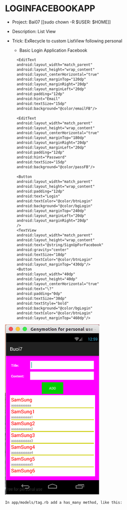 # LOGINFACEBOOKAPP
- Project: Bai07 [[sudo chown -R $USER: $HOME]]
- Description: List View
- Trick: ExRecycle to custom ListView following personal

    - Basic Login Application Facebook 
    <?xml version="1.0" encoding="utf-8"?>
	<RelativeLayout xmlns:android="http://schemas.android.com/apk/res/android"
	    android:layout_width="match_parent"
	    android:layout_height="match_parent"
	    android:background="@color/bgFB">
	    <TextView
		android:layout_width="match_parent"
		android:layout_height="wrap_content"
		android:gravity="center"
		android:layout_marginTop="30dp"
		android:text="facebook"
		android:textStyle="bold"
		android:textSize="60dp"
		android:textColor="@color/titleFB"/>

	    <EditText
		android:layout_width="match_parent"
		android:layout_height="wrap_content"
		android:layout_centerHorizontal="true"
		android:layout_marginTop="120dp"
		android:layout_marginRight="20dp"
		android:layout_marginLeft="20dp"
		android:padding="12dp"
		android:hint="Email"
		android:textSize="15dp"
		android:background="@color/emailFB"/>

	    <EditText
		android:layout_width="match_parent"
		android:layout_height="wrap_content"
		android:layout_centerHorizontal="true"
		android:layout_marginTop="180dp"
		android:layout_marginRight="20dp"
		android:layout_marginLeft="20dp"
		android:padding="12dp"
		android:hint="Password"
		android:textSize="15dp"
		android:background="@color/passFB"/>

	    <Button
		android:layout_width="match_parent"
		android:layout_height="wrap_content"
		android:padding="12dp"
		android:text="Login"
		android:textColor="@color/btnLogin"
		android:background="@color/bgLogin"
		android:layout_marginTop="240dp"
		android:layout_marginLeft="20dp"
		android:layout_marginRight="20dp"
		/>
	    <TextView
		android:layout_width="match_parent"
		android:layout_height="wrap_content"
		android:text="@string/SignUpForFacebook"
		android:gravity="center"
		android:textSize="18dp"
		android:textColor="@color/btnLogin"
		android:layout_marginTop="430dp"/>
	    <Button
		android:layout_width="40dp"
		android:layout_height="40dp"
		android:layout_centerHorizontal="true"
		android:text="\?"
		android:padding="0dp"
		android:textSize="30dp"
		android:textStyle="bold"
		android:background="@color/bgLogin"
		android:textColor="@color/btnLogin"
		android:layout_marginTop="460dp"/>
	</RelativeLayout>

![alt tag](https://github.com/danisluis6/Lecture/blob/master/07/1.png)

    In app/models/tag.rb add a has_many method, like this: 




